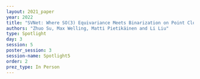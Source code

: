 ```yaml
---
layout: 2021_paper
year: 2022
title: "SVNet: Where SO(3) Equivariance Meets Binarization on Point Cloud Representation"
authors: "Zhuo Su, Max Welling, Matti Pietikäinen and Li Liu"
type: Spotlight
day: 3
session: 5
poster_session: 3
session-name: Spotlight5
order: 2
prez_type: In Person
---
```

